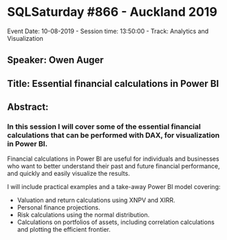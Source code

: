 # SQLSaturday #866 - Auckland 2019
Event Date: 10-08-2019 - Session time: 13:50:00 - Track: Analytics and Visualization
## Speaker: Owen Auger
## Title: Essential financial calculations in Power BI
## Abstract:
### In this session I will cover some of the essential financial calculations that can be performed with DAX, for visualization in Power BI.

Financial calculations in Power BI are useful for individuals and businesses who want to better understand their past and future financial performance, and quickly and easily visualize the results.

I will include practical examples and a take-away Power BI model covering:
- Valuation and return calculations using XNPV and XIRR.
- Personal finance projections.
- Risk calculations using the normal distribution.
- Calculations on portfolios of assets, including correlation calculations and plotting the efficient frontier.
